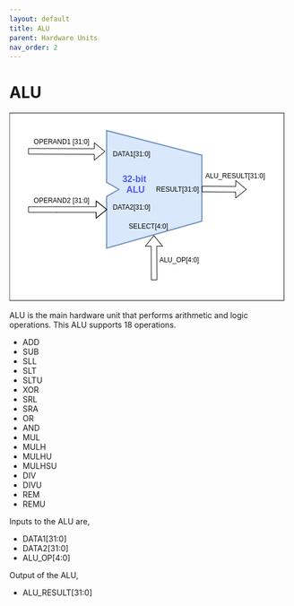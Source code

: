 ```yaml
---
layout: default
title: ALU
parent: Hardware Units
nav_order: 2
---
```


# ALU

![ALU Image](../images/hardware_units/alu/alu.png)

ALU is the main hardware unit that performs arithmetic and logic operations. This ALU supports 18 operations.

- ADD
- SUB
- SLL
- SLT
- SLTU
- XOR
- SRL
- SRA
- OR
- AND
- MUL
- MULH
- MULHU
- MULHSU
- DIV
- DIVU
- REM
- REMU

Inputs to the ALU are,

- DATA1[31:0]
- DATA2[31:0]
- ALU_OP[4:0]

Output of the ALU,

- ALU_RESULT[31:0]
